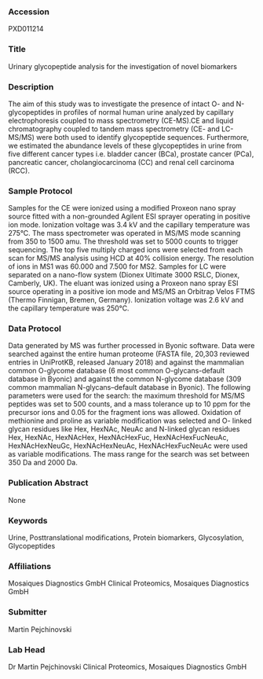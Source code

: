 ### Accession
PXD011214

### Title
Urinary glycopeptide analysis for the investigation of novel biomarkers

### Description
The aim of this study was to investigate the presence of intact O- and N-glycopeptides in profiles of normal human urine analyzed by capillary electrophoresis coupled to mass spectrometry (CE-MS).CE and liquid chromatography coupled to tandem mass spectrometry (CE- and LC-MS/MS) were both  used to identify glycopeptide sequences. Furthermore, we estimated the abundance levels of these glycopeptides in urine from five different cancer types i.e. bladder cancer (BCa), prostate cancer (PCa), pancreatic cancer, cholangiocarcinoma (CC) and renal cell carcinoma (RCC).

### Sample Protocol
Samples for the CE were ionized using a modified Proxeon nano spray source fitted with a non-grounded Agilent ESI sprayer operating in positive ion mode. Ionization voltage was 3.4 kV and the capillary temperature was 275°C. The mass spectrometer was operated in MS/MS mode scanning from 350 to 1500 amu. The threshold was set to 5000 counts to trigger sequencing. The top five multiply charged ions were selected from each scan for MS/MS analysis using HCD at 40% collision energy. The resolution of ions in MS1 was 60.000 and 7.500 for MS2. Samples for LC were separated on a nano-flow system (Dionex Ultimate 3000 RSLC, Dionex, Camberly, UK). The eluant was ionized using a Proxeon nano spray ESI source operating in a positive ion mode and MS/MS an Orbitrap Velos FTMS (Thermo Finnigan, Bremen, Germany). Ionization voltage was 2.6 kV and the capillary temperature was 250°C.

### Data Protocol
Data generated by MS was further processed in Byonic software. Data were searched against the entire human proteome (FASTA file, 20,303 reviewed entries in UniProtKB, released January 2018) and against the mammalian common O-glycome database (6 most common O-glycans-default database in Byonic) and against the common N-glycome database (309 common mammalian N-glycans–default database in Byonic). The following parameters were used for the search: the maximum threshold for MS/MS peptides was set to 500 counts, and a mass tolerance up to 10 ppm for the precursor ions and 0.05 for the fragment ions was allowed. Oxidation of methionine and proline as variable modification was selected and O- linked glycan residues like Hex, HexNAc, NeuAc and N-linked glycan residues Hex, HexNAc, HexNAcHex, HexNAcHexFuc, HexNAcHexFucNeuAc, HexNAcHexNeuGc, HexNAcHexNeuAc, HexNAcHexFucNeuAc were used as variable modifications. The mass range for the search was set between 350 Da and 2000 Da.

### Publication Abstract
None

### Keywords
Urine, Posttranslational modifications, Protein biomarkers, Glycosylation, Glycopeptides

### Affiliations
Mosaiques Diagnostics GmbH
Clinical Proteomics, Mosaiques Diagnostics GmbH

### Submitter
Martin Pejchinovski

### Lab Head
Dr Martin Pejchinovski
Clinical Proteomics, Mosaiques Diagnostics GmbH


